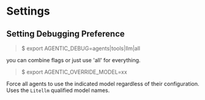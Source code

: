# Settings

## Setting Debugging Preference

> $ export AGENTIC_DEBUG=agents|tools|llm|all

you can combine flags or just use 'all' for everything.

> $ export AGENTIC_OVERRIDE_MODEL=xx

Force all agents to use the indicated model regardless of their configuration. Uses the `Litellm` 
qualified model names.
